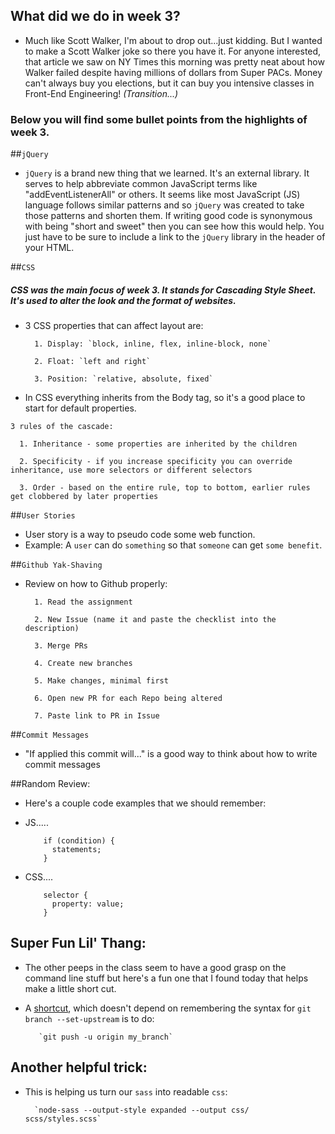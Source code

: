 
## What did we do in week 3? 

* Much like Scott Walker, I'm about to drop out...just kidding. But I wanted to make a Scott Walker joke so there you have it. For anyone interested, that article we saw on NY Times this morning was pretty neat about how Walker failed despite having millions of dollars from Super PACs. Money can't always buy you elections, but it can buy you intensive classes in Front-End Engineering! _(Transition...)_ 

### Below you will find some bullet points from the highlights of week 3.

##`jQuery`
* `jQuery` is a brand new thing that we learned. It's an external library. It serves to help abbreviate common JavaScript terms like "addEventListenerAll" or others. It seems like most JavaScript (JS) language follows similar patterns and so `jQuery` was created to take those patterns and shorten them. If writing good code is synonymous with being "short and sweet" then you can see how this would help. You just have to be sure to include a link to the `jQuery` library in the header of your HTML.

##`CSS`
##### _CSS was the main focus of week 3. It stands for Cascading Style Sheet. It's used to alter the look and the format of websites._

* 3 CSS properties that can affect layout are:

        1. Display: `block, inline, flex, inline-block, none`
    
        2. Float: `left and right`
    
        3. Position: `relative, absolute, fixed`
        
* In CSS everything inherits from the Body tag, so it's a good place to start for default properties.

`3 rules of the cascade:`

      1. Inheritance - some properties are inherited by the children

      2. Specificity - if you increase specificity you can override inheritance, use more selectors or different selectors

      3. Order - based on the entire rule, top to bottom, earlier rules get clobbered by later properties

##`User Stories`
* User story is a way to pseudo code some web function.
* Example: A `user` can do `something` so that `someone` can get `some benefit`.

##`Github Yak-Shaving`
* Review on how to Github properly:

        1. Read the assignment

        2. New Issue (name it and paste the checklist into the description)

        3. Merge PRs

        4. Create new branches

        5. Make changes, minimal first

        6. Open new PR for each Repo being altered

        7. Paste link to PR in Issue

##`Commit Messages`
* "If applied this commit will..." is a good way to think about how to write commit messages

##Random Review:
* Here's a couple code examples that we should remember:
* JS.....

          if (condition) {
            statements;
          }

* CSS....

          selector {
            property: value;
          }


## Super Fun Lil' Thang:

* The other peeps in the class seem to have a good grasp on the command line stuff but here's a fun one that I found today that helps make a little short cut.

* A [shortcut](http://stackoverflow.com/questions/6089294/why-do-i-need-to-do-set-upstream-all-the-time), which doesn't depend on remembering the syntax for `git branch --set-upstream` is to do:

         `git push -u origin my_branch`

## Another helpful trick:

* This is helping us turn our `sass` into readable `css`:

        `node-sass --output-style expanded --output css/ scss/styles.scss`
